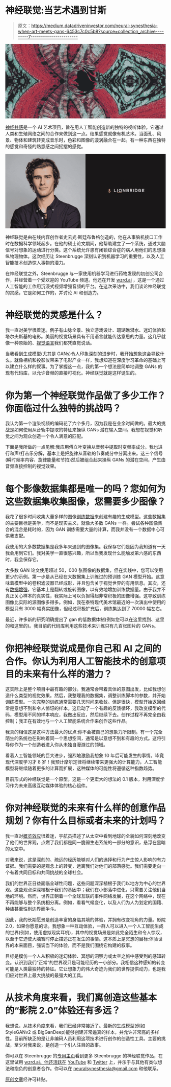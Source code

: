 # 神经联觉:当艺术遇到甘斯

> 原文：<https://medium.datadriveninvestor.com/neural-synesthesia-when-art-meets-gans-6453c7c0c5b8?source=collection_archive---------7----------------------->

![](img/8b048dbbdd16830cf659c07d0c0b8927.png)

[神经共感](https://vimeo.com/neuralsynesthesia)是一个 AI 艺术项目，旨在用人工智能创造新的独特的视听体验。它通过人类和生殖网络之间的合作来做到这一点。结果感觉就像有机艺术。当面孔、风景、物体和建筑转变成音乐时，色彩和图像的漩涡融合在一起。有一种东西在独特的感觉和奇怪的熟悉感之间摇摆的感觉。

![](img/0cbf873b719670f280dbbe5e4cad7664.png)

神经联觉是由在线内容创作者史云光·斯廷布鲁格创造的，他在从事脑机接口工作时在数据科学领域起步。在他的硕士论文期间，他帮助建立了一个系统，通过大脑信号对想象的运动进行分类。这个系统允许患有闭锁综合症的病人用他们的思想操纵物理物体。这次经历让 Steenbrugge 深刻认识到机器学习的重要性，以及人工智能技术创造惊人事物的潜力。

在神经联觉之外，Steenbrugge 与一家使用机器学习进行药物发现的初创公司合作，并经营着一个受欢迎的 YouTube 频道。他还在开发 [wzrd.ai](https://wzrd.ai/) ，这是一个通过人工智能的工作用沉浸式视频增强音频的平台。在这次采访中，我们谈论神经联觉的灵感，它是如何工作的，并讨论 AI 和创造力。

# 神经联觉的灵感是什么？

我一直对美学很着迷。例子有山脉全景、独立游戏设计、珊瑚礁潜水、迷幻体验和塔尔夫斯基的电影。美丽的视觉场景具有不用语言就能传达意思的力量。这几乎就像一种原始的、[视觉语言](https://www.youtube.com/watch?v=jS48PjhfKu8)我们都凭直觉说话。

当我看到生成模型(尤其是 GANs)令人印象深刻的进步时，我开始想象这会导致什么。就像相机和投影仪带来了电影产业一样，我想知道在深度学习革命的基础上可以建立什么样的叙事。为了掌握这一点，我的第一个想法是简单地调整 GANs 的现有代码库，以允许音频的直接可视化。神经联觉就是这样诞生的。

# 你为第一个神经联觉作品做了多少工作？你面临过什么独特的挑战吗？

我认为第一个渲染视频的编码花了六个多月，因为我是在业余时间做的。最大的挑战是如何使用从音轨中提取的特征来操纵 GANs 潜在输入空间。我想在视觉和听觉之间为观众创造一个令人满意的匹配。

下面是我所做的一点见解:我应用傅立叶变换从音频中提取时变频率成分。我也进行和声/打击乐分解，基本上是把旋律从音轨的节奏成分中分离出来。这三个信号(瞬时频率内容、旋律能量和节拍)然后被组合起来操纵 GANs 的潜在空间，产生由音频直接控制的视觉效果。

# 每个影像数据集都是唯一的吗？您如何为这些数据集收集图像，您需要多少图像？

我花了很多时间收集大量多样的图像[训练数据](https://lionbridge.ai/training-data-guide/)来创建有趣的生成模型。这些数据集的主要目标是美学，而不是现实主义，就像大多数 GANs 一样。尝试各种图像集合的混合是耗时的，因为 GAN 训练需要大量的计算，而我并没有一个数据中心可供我支配。

我使用的大多数数据集是我多年来遇到的图像集。我保存它们是因为我知道有一天我会用到它们。我对美学一直很感兴趣，所以当我发现什么能触发第六感的东西时，我会保存它。

大多数 GAN 论文使用超过 50，000 张图像的数据集，但在实践中，您可以使用更少的示例。第一步是从已经在大数据集上训练过的预训练 GAN 模型开始。这意味着模型中的卷积滤波器已经成形，并且包含关于视觉世界的有用信息。其次，还有[数据增强](https://lionbridge.ai/articles/data-augmentation-with-machine-learning-an-overview/)，它基本上是翻转或旋转图像，以有效地增加训练数据量。由于我并不真正关心样本的真实性，我实际上可以负担得起非常积极的图像增强。这导致训练图像比实际的源图像多得多。例如，我在泰特现代美术馆最近的一次演出中使用的模型只有 3000 幅真实图像，但经过积极扩充后，训练集达到了 70000 幅左右。

最近，许多新的研究明确提出了 gan 的低数据体制(例如您可以在这里找到、这里的和这里的)。我目前的代码库利用这些技术来训练只有几百张图片的 GANs。

# 你把神经联觉说成是你自己和 AI 之间的合作。你认为利用人工智能技术的创意项目的未来有什么样的潜力？

这实际上是整个项目中最有趣的部分。我通常会带着具体的意图出发，比如我想创造什么类型的视觉效果。然后，我整理我的数据集，调整训练脚本的参数，并开始训练模型。一次完整的训练通常需要几天时间来收敛。但是很快，模型开始返回经常是意想不到和令人惊讶的样本。这启动了一个有趣的反馈循环，我改变模型的代码，模型用不同的样本响应，我做出反应，然后继续下去。创作过程不再完全由我控制；我正在有效地与一个人工智能系统合作来创作这些作品。

我真的相信这是这种方法最大的优点:你不会被自己的想象力所限制。有一个完全陌生的系统也在影响着同一个思想空间，通常是以意想不到和有趣的方式。这将引导你作为一个创造者进入你从未独自漫游过的领域。

看着人工智能领域的巨大进步，强烈地激励我想象 10 年后可能发生的事情。毕竟现代深度学习才 8 岁！我预计摩尔定律将继续带来更强大的计算能力，人工智能模型将继续随着更多的计算而扩展，这种媒体的可能性将遵循这种指数趋势。

目前形式的神经联觉是一个原型。这是一个更宏大的想法的 0.1 版本，利用深度学习作为未来高级互动媒体体验的核心组件。

# 你对神经联觉的未来有什么样的创意作品规划？你有什么目标或者未来的计划吗？

我一直对[概览效应](https://www.youtube.com/watch?v=CHMIfOecrlo)很着迷，宇航员描述了从太空中看到地球的全貌如何深刻地改变了他们的世界观，点燃了我们都是同一脆弱生态系统的一部分的意识，悬浮在黑暗的太空中。

对我来说，这是深刻的、疏远的经历能够对人们的选择和行为产生惊人影响的有力证据。我们需要的是观念上的转变，远离我们对他们的部落感觉。我们需要走向一个有着共同目标和共同挑战的全球社会。

我们的世界正日益面临全球性问题，这些问题深深植根于我们以地方为中心的世界观。这些观点深深植根于我们的基因中；我们在小部落中进化，只需要关注他们当地的环境。然而，世界正朝着一个全球互联的事件网络发展，在这个网络中，现在不再能够与整个系统相分离。例如，看看气候变化，以及人们为人为划定的国籍、种族甚至性别边界而争斗。

因此，我的长期愿景是创造丰富的身临其境的体验，并拥有改变视角的力量。影院 2.0，如果你愿意的话。我想象一种互动体验，一群人可以进入一个人工智能生成的世界(例如，使用虚拟现实耳机)，其中的视觉场景是如此完全陌生和令人惊叹，以至于它迫使大脑暂时停止描述正在发生的事情。这本质上是冥想的目标:体验世界的本来面目，强调当下的体验，而不是我们围绕它构建的叙事。

目标是模仿一个人从积极的迷幻体验、冥想的洞察力或太空之旅中感受到的感知转变。认识到我们“正常”的世界观只是可能经历的一小部分。我相信这种感知的转变可能是人类最独特的特征。它让想象力的伟大奇迹为我们的世界提供动力，也是我们应对世界上最大挑战的最强大的工具。

# 从技术角度来看，我们离创造这些基本的“影院 2.0”体验还有多远？

我想说，从技术角度来看，我们已经非常接近了。最新的生成模型(例如 StyleGANv2 或 BigGanDeep)能够创建非常逼真的样本，并允许非常高的多样性。目前所缺乏的是让非编码人员利用这项技术进行创作的创造性工具。主要的挑战，至少对我来说，是创造一个引人注目的故事。

你可以在 Steenbrugge 的[专用主页](https://vimeo.com/neuralsynesthesia)看到更多 Steenbrugge 的神经联觉作品，在这里试用 [wzrd.ai。他还活跃在](https://wzrd.ai/) [YouTube](https://www.youtube.com/channel/UCNIkB2IeJ-6AmZv7bQ1oBYg/videos) 和 [Twitter](https://twitter.com/xsteenbrugge) 上，并乐于与其他有类似想法和抱负的创意者合作。你可以在 neuralsynesthesia@gmail.com 和他联系。

[原创文章](https://lionbridge.ai/articles/neural-synesthesia-when-art-meets-gans/)经许可转贴。